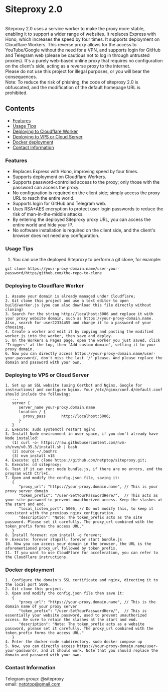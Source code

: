 # Siteproxy 2.0
<br>
Siteproxy 2.0 uses a service worker to make the proxy more stable, enabling it to support a wider range of websites. It replaces Express with Hono, which increases the speed by four times. It supports deployment on Cloudflare Workers. This reverse proxy allows for the access to YouTube/Google without the need for a VPN, and supports login for GitHub and Telegram web (please be cautious not to log in through untrusted proxies). It's a purely web-based online proxy that requires no configuration on the client's side, acting as a reverse proxy to the internet.
<br>
Please do not use this project for illegal purposes, or you will bear the consequences.
<br>
Note: To reduce the risk of phishing, the code of siteproxy 2.0 is obfuscated, and the modification of the default homepage URL is prohibited.

## Contents
- [Features](#features)
- [Usage Tips](#usage-tips)
- [Deploying to Cloudflare Worker](#deploying-to-cloudflare-worker)
- [Deploying to VPS or Cloud Server](#deploying-to-vps-or-cloud-server)
- [Docker deployment](#docker-deployment)
- [Contact Information](#contact-information)

### Features
- Replaces Express with Hono, improving speed by four times.
- Supports deployment on Cloudflare Workers.
- Supports password-controlled access to the proxy; only those with the password can access the proxy.
- No configuration is required on the client side; simply access the proxy URL to reach the entire world.
- Supports login for GitHub and Telegram web.
- Uses RSA+AES encryption to protect user login passwords to reduce the risk of man-in-the-middle attacks.
- By entering the deployed Siteproxy proxy URL, you can access the entire world and hide your IP.
- No software installation is required on the client side, and the client's browser does not need any configuration.

### Usage Tips
1. You can use the deployed Siteproxy to perform a git clone, for example:
```
git clone https://your-proxy-domain.name/user-your-password/https/github.com/the-repo-to-clone
```

### Deploying to Cloudflare Worker
```
1. Assume your domain is already managed under Cloudflare;
2. Git clone this project and use a text editor to open build/worker.js (you can also download this file directly without cloning)
3. Search for the string http://localhost:5006 and replace it with your proxy website domain, such as https://your-proxy-domain.name. Also, search for user22334455 and change it to a password of your choosing.
4. Create a worker and edit it by copying and pasting the modified worker.js into the worker, then save and deploy.
5. On the Workers & Pages page, open the worker you just saved, click 'Triggers' at the top, then 'Add custom domain', setting it to your proxy domain.
6. Now you can directly access https://your-proxy-domain.name/user-your-password/, don't miss the last '/' please. And please replace the domain and password with your own.
```

### Deploying to VPS or Cloud Server
```
1. Set up an SSL website (using Certbot and Nginx, Google for instructions) and configure Nginx. Your /etc/nginx/conf.d/default.conf should include the following:
   ...
   server {
      server_name your-proxy.domain.name
      location / {
        proxy_pass       http://localhost:5006;
      }
   }
2. Execute: sudo systemctl restart nginx
3. Install Node environment in user space, if you don't already have Node installed:
   (1) curl -o- https://raw.githubusercontent.com/nvm-sh/nvm/v0.35.3/install.sh | bash
   (2) source ~/.bashrc
   (3) nvm install v18
4. Execute: git clone https://github.com/netptop/siteproxy.git;
5. Execute: cd siteproxy;
6. Test if it can run: node bundle.js, if there are no errors, end the program with Ctrl+C.
7. Open and modify the config.json file, saving it:
   {
      "proxy_url": "https://your-proxy.domain.name", // This is your proxy server domain
      "token_prefix": "/user-SetYourPasswordHere/",  // This acts as your site password to prevent unauthorized access. Keep the slashes at the start and end.
      "local_listen_port": 5006, // Do not modify this, to keep it consistent with the previous nginx configuration.
      "description": "Note: The token_prefix acts as the site password. Please set it carefully. The proxy_url combined with the token_prefix forms the access URL."
   }
8. Install forever: npm install -g forever;
9 .Execute: forever stopall; forever start bundle.js
10. Now you can access your domain in the browser, the URL is the aforementioned proxy_url followed by token_prefix.
11. If you want to use CloudFlare for acceleration, you can refer to the CloudFlare instructions.
```
### Docker deployment
```
1. Configure the domain's SSL certificate and nginx, directing it to the local port 5006.
2. Git clone this project.
3. Open and modify the config.json file then save it:
   {
      "proxy_url": "https://your-proxy.domain.name", // This is the domain name of your proxy server
      "token_prefix": "/user-SetYourPasswordHere/",  // This is essentially your website password, used to prevent unauthorized access. Be sure to retain the slashes at the start and end.
      "description": "Note: The token_prefix acts as a website password, please set it carefully. The proxy_url combined with the token_prefix forms the access URL."
   }
4. Enter the docker-node subdirectory. sudo docker compose up
5. Now, you can directly access https://your-proxy-domain.name/user-your-password/, and it should work. Note that you should replace the domain and password with your own.
```
### Contact Information
Telegram group: @siteproxy
<br />
email: netptop@gmail.com
